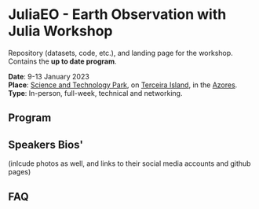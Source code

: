 # JuliaEO - Earth Observation with Julia Workshop
Repository (datasets, code, etc.), and landing page for the workshop. Contains the **up to date program**.

**Date**: 9-13 January 2023     
**Place**: [Science and Technology Park](https://terinovazores.pt/), on [Terceira Island](https://exploreterceira.com), in the [Azores](https://en.wikipedia.org/wiki/Azores).     
**Type**: In-person, full-week, technical and networking.     

## Program     

## Speakers Bios'
(inlcude photos as well, and links to their social media accounts and github pages)

## FAQ


